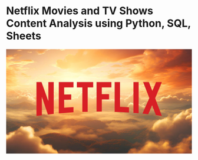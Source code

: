 # Netflix Movies and TV Shows Content Analysis using Python, SQL, Sheets

![netflix logo](https://github.com/AmanSharma01Prime/netflix-content-analysis/blob/main/netflix-logo-in-clouds-2.jpeg)
